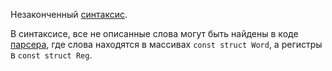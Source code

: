 Незаконченный [синтаксис](https://github.com/chunchunmaru0000/rus_asm/blob/main/some/%D0%A1%D0%98%D0%9D%D0%A2%D0%90%D0%9A%D0%A1%D0%98%D0%A1.md).

В синтаксисе, все не описанные слова могут быть найдены в коде [парсера](https://github.com/chunchunmaru0000/rus_asm/blob/main/src/pser.c),
где слова находятся в массивах `const struct Word`, а регистры в `const struct Reg`.
